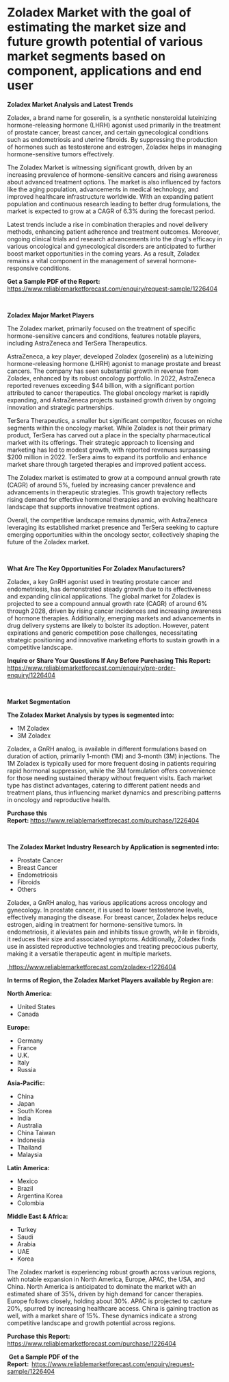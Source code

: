 <p><h1>Zoladex Market with the goal of estimating the market size and future growth potential of various market segments based on component, applications and end user</h1></p><p><strong>Zoladex Market Analysis and Latest Trends</strong></p>
<p><p>Zoladex, a brand name for goserelin, is a synthetic nonsteroidal luteinizing hormone-releasing hormone (LHRH) agonist used primarily in the treatment of prostate cancer, breast cancer, and certain gynecological conditions such as endometriosis and uterine fibroids. By suppressing the production of hormones such as testosterone and estrogen, Zoladex helps in managing hormone-sensitive tumors effectively.</p><p>The Zoladex Market is witnessing significant growth, driven by an increasing prevalence of hormone-sensitive cancers and rising awareness about advanced treatment options. The market is also influenced by factors like the aging population, advancements in medical technology, and improved healthcare infrastructure worldwide. With an expanding patient population and continuous research leading to better drug formulations, the market is expected to grow at a CAGR of 6.3% during the forecast period.</p><p>Latest trends include a rise in combination therapies and novel delivery methods, enhancing patient adherence and treatment outcomes. Moreover, ongoing clinical trials and research advancements into the drug's efficacy in various oncological and gynecological disorders are anticipated to further boost market opportunities in the coming years. As a result, Zoladex remains a vital component in the management of several hormone-responsive conditions.</p></p>
<p><strong>Get a Sample PDF of the Report:&nbsp;</strong> <a href="https://www.reliablemarketforecast.com/enquiry/request-sample/1226404?utm_campaign=3137&utm_medium=2&utm_source=Github&utm_content=ia&utm_term=19042025&utm_id=zoladex">https://www.reliablemarketforecast.com/enquiry/request-sample/1226404</a></p>
<p>&nbsp;</p>
<p><strong>Zoladex Major Market Players</strong></p>
<p><p>The Zoladex market, primarily focused on the treatment of specific hormone-sensitive cancers and conditions, features notable players, including AstraZeneca and TerSera Therapeutics. </p><p>AstraZeneca, a key player, developed Zoladex (goserelin) as a luteinizing hormone-releasing hormone (LHRH) agonist to manage prostate and breast cancers. The company has seen substantial growth in revenue from Zoladex, enhanced by its robust oncology portfolio. In 2022, AstraZeneca reported revenues exceeding $44 billion, with a significant portion attributed to cancer therapeutics. The global oncology market is rapidly expanding, and AstraZeneca projects sustained growth driven by ongoing innovation and strategic partnerships.</p><p>TerSera Therapeutics, a smaller but significant competitor, focuses on niche segments within the oncology market. While Zoladex is not their primary product, TerSera has carved out a place in the specialty pharmaceutical market with its offerings. Their strategic approach to licensing and marketing has led to modest growth, with reported revenues surpassing $200 million in 2022. TerSera aims to expand its portfolio and enhance market share through targeted therapies and improved patient access.</p><p>The Zoladex market is estimated to grow at a compound annual growth rate (CAGR) of around 5%, fueled by increasing cancer prevalence and advancements in therapeutic strategies. This growth trajectory reflects rising demand for effective hormonal therapies and an evolving healthcare landscape that supports innovative treatment options.</p><p>Overall, the competitive landscape remains dynamic, with AstraZeneca leveraging its established market presence and TerSera seeking to capture emerging opportunities within the oncology sector, collectively shaping the future of the Zoladex market.</p></p>
<p>&nbsp;</p>
<p><strong>What Are The Key Opportunities For Zoladex Manufacturers?</strong></p>
<p><p>Zoladex, a key GnRH agonist used in treating prostate cancer and endometriosis, has demonstrated steady growth due to its effectiveness and expanding clinical applications. The global market for Zoladex is projected to see a compound annual growth rate (CAGR) of around 6% through 2028, driven by rising cancer incidences and increasing awareness of hormone therapies. Additionally, emerging markets and advancements in drug delivery systems are likely to bolster its adoption. However, patent expirations and generic competition pose challenges, necessitating strategic positioning and innovative marketing efforts to sustain growth in a competitive landscape.</p></p>
<p><strong>Inquire or Share Your Questions If Any Before Purchasing This Report:</strong> <a href="https://www.reliablemarketforecast.com/enquiry/pre-order-enquiry/1226404?utm_campaign=3137&utm_medium=2&utm_source=Github&utm_content=ia&utm_term=19042025&utm_id=zoladex">https://www.reliablemarketforecast.com/enquiry/pre-order-enquiry/1226404</a></p>
<p>&nbsp;</p>
<p><strong>Market Segmentation</strong></p>
<p><strong>The Zoladex Market Analysis by types is segmented into:</strong></p>
<p><ul><li>1M Zoladex</li><li>3M Zoladex</li></ul></p>
<p><p>Zoladex, a GnRH analog, is available in different formulations based on duration of action, primarily 1-month (1M) and 3-month (3M) injections. The 1M Zoladex is typically used for more frequent dosing in patients requiring rapid hormonal suppression, while the 3M formulation offers convenience for those needing sustained therapy without frequent visits. Each market type has distinct advantages, catering to different patient needs and treatment plans, thus influencing market dynamics and prescribing patterns in oncology and reproductive health.</p></p>
<p><strong>Purchase this Report:&nbsp;</strong><a href="https://www.reliablemarketforecast.com/purchase/1226404?utm_campaign=3137&utm_medium=2&utm_source=Github&utm_content=ia&utm_term=19042025&utm_id=zoladex">https://www.reliablemarketforecast.com/purchase/1226404</a></p>
<p>&nbsp;</p>
<p><strong>The Zoladex Market Industry Research by Application is segmented into:</strong></p>
<p><ul><li>Prostate Cancer</li><li>Breast Cancer</li><li>Endometriosis</li><li>Fibroids</li><li>Others</li></ul></p>
<p><p>Zoladex, a GnRH analog, has various applications across oncology and gynecology. In prostate cancer, it is used to lower testosterone levels, effectively managing the disease. For breast cancer, Zoladex helps reduce estrogen, aiding in treatment for hormone-sensitive tumors. In endometriosis, it alleviates pain and inhibits tissue growth, while in fibroids, it reduces their size and associated symptoms. Additionally, Zoladex finds use in assisted reproductive technologies and treating precocious puberty, making it a versatile therapeutic agent in multiple markets.</p></p>
<p><a href="https://www.reliablemarketforecast.com/zoladex-r1226404?utm_campaign=3137&utm_medium=2&utm_source=Github&utm_content=ia&utm_term=19042025&utm_id=zoladex">&nbsp;https://www.reliablemarketforecast.com/zoladex-r1226404</a></p>
<p><strong>In terms of Region, the Zoladex Market Players available by Region are:</strong></p>
<p>
    <p> <strong> North America: </strong>
        <ul>
            <li>United States</li>
            <li>Canada</li>
        </ul>
        </p> 
    <p> <strong> Europe: </strong>
        <ul>
            <li>Germany</li>
            <li>France</li>
            <li>U.K.</li>
            <li>Italy</li>
            <li>Russia</li>
        </ul>
        </p> 
    <p> <strong> Asia-Pacific: </strong>
        <ul>
            <li>China</li>
            <li>Japan</li>
            <li>South Korea</li>
            <li>India</li>
            <li>Australia</li>
            <li>China Taiwan</li>
            <li>Indonesia</li>
            <li>Thailand</li>
            <li>Malaysia</li>
        </ul>
        </p> 
    <p> <strong> Latin America: </strong>
        <ul>
            <li>Mexico</li>
            <li>Brazil</li>
            <li>Argentina Korea</li>
            <li>Colombia</li>
        </ul>
        </p> 
    <p> <strong> Middle East & Africa: </strong>
        <ul>
            <li>Turkey</li>
            <li>Saudi</li>
            <li>Arabia</li>
            <li>UAE</li>
            <li>Korea</li>
        </ul>
    </p>
    </p>
<p><p>The Zoladex market is experiencing robust growth across various regions, with notable expansion in North America, Europe, APAC, the USA, and China. North America is anticipated to dominate the market with an estimated share of 35%, driven by high demand for cancer therapies. Europe follows closely, holding about 30%. APAC is projected to capture 20%, spurred by increasing healthcare access. China is gaining traction as well, with a market share of 15%. These dynamics indicate a strong competitive landscape and growth potential across regions.</p></p>
<p><strong>Purchase this Report: </strong><a href="https://www.reliablemarketforecast.com/purchase/1226404?utm_campaign=3137&utm_medium=2&utm_source=Github&utm_content=ia&utm_term=19042025&utm_id=zoladex">https://www.reliablemarketforecast.com/purchase/1226404</a></p>
<p>&nbsp;<strong>Get a Sample PDF of the Report:&nbsp;&nbsp;</strong><a href="https://www.reliablemarketforecast.com/enquiry/request-sample/1226404?utm_campaign=3137&utm_medium=2&utm_source=Github&utm_content=ia&utm_term=19042025&utm_id=zoladex">https://www.reliablemarketforecast.com/enquiry/request-sample/1226404</a></p>
<p><strong></strong></p>
<p><p></p><p></p><p></p></p>